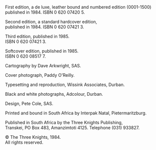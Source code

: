 First edition, a de luxe, leather bound and numbered edition (0001-1500) published in 1984. ISBN 0 620 07420 5.

Second edition, a standard hardcover edition,  
published in 1984. ISBN 0 620 07421 3.

Third edition, published in 1985.  
ISBN 0 620 07421 3.

Softcover edition, published in 1985.  
ISBN 0 620 08517 7.

Cartography by Dave Arkwright, SAS.

Cover photograph, Paddy O'Reilly.

Typesetting and reproduction, Wissink Associates, Durban.

Black and white photographs, Adcolour, Durban.

Design, Pete Cole, SAS.

Printed and bound in South Africa by Interpak Natal, Pietermaritzburg.

Published in South Africa by the Three Knights Publishing,  
Transkei, PO Box 483, Amanzimtoti 4125. Telephone (031) 933827.

© The Three Knights, 1984.  
All rights reserved.  
